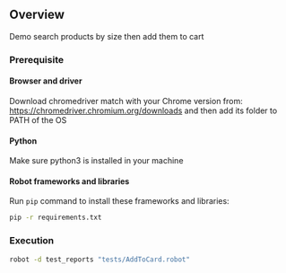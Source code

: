 ## Overview
Demo search products by size then add them to cart

### Prerequisite

#### Browser and driver
Download chromedriver match with your Chrome version from: https://chromedriver.chromium.org/downloads and then add its folder to PATH of the OS

#### Python
Make sure python3 is installed in your machine

#### Robot frameworks and libraries
Run `pip` command to install these frameworks and libraries:
```bash
pip -r requirements.txt
```

### Execution
```bash
robot -d test_reports "tests/AddToCard.robot"
```

